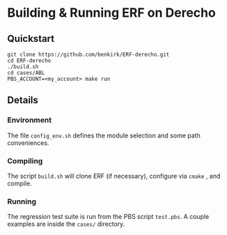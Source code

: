 # Building & Running ERF on Derecho

## Quickstart
```pre
git clone https://github.com/benkirk/ERF-derecho.git
cd ERF-derecho
./build.sh
cd cases/ABL
PBS_ACCOUNT=<my_account> make run
```

## Details
### Environment
The file `config_env.sh` defines the module selection and some path conveniences.

### Compiling
The script `build.sh` will clone ERF (if necessary), configure via `cmake` , and compile.

### Running
The regression test suite is run from the PBS script `test.pbs`. A couple examples are inside the `cases/` directory.
